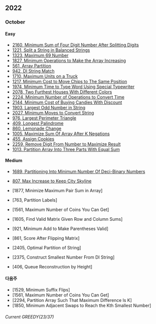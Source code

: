 ## 2022
### October
#### Easy
- [2160, Minimum Sum of Four Digit Number After Splitting Digits](https://sour-othnielia-55f.notion.site/2160-Minimum-Sum-of-Four-Digit-Number-After-Splitting-Digits-216b1faeae4e421fa708eacede882564)  
- [1221, Split a String in Balanced Strings](https://sour-othnielia-55f.notion.site/1221-Split-a-String-in-Balanced-Strings-1ee2b70bacff41cca977c17fe0fe03da)
- [1323, Maximum 69 Number](https://sour-othnielia-55f.notion.site/1323-Maximum-69-Number-20d7c92a8cee46c88a96f001d3a83f8c)
- [1827, Minimum Operations to Make the Array Increasing](https://sour-othnielia-55f.notion.site/1827-Minimum-Operations-to-Make-the-Array-Increasing-963d21e0b4b64c1590164703f6fb865e)
- [561, Array Partition](https://sour-othnielia-55f.notion.site/561-Array-Partition-57c021b018d44d9f902cc3642798b719)
- [942, DI String Match](https://sour-othnielia-55f.notion.site/942-DI-String-Match-255fba6234104a0c95260586afb90281)
- [1710, Maximum Units on a Truck](https://sour-othnielia-55f.notion.site/1710-Maximum-Units-on-a-Truck-8ce64e736f134c9ea8cb82154643d2a8)
- [1217, Minimum Cost to Move Chips to The Same Position](https://sour-othnielia-55f.notion.site/1217-Minimum-Cost-to-Move-Chips-to-The-Same-Position-85485d3a6f074644b0c7fc3004886d5f)
- [1974, Minimum Time to Type Word Using Special Typewriter](https://sour-othnielia-55f.notion.site/1974-Minimum-Time-to-Type-Word-Using-Special-Typewriter-af8b34d4e7eb4b9985fac6ebe9a5f619)
- [2078, Two Furthest Houses With Different Colors](https://sour-othnielia-55f.notion.site/2078-Two-Furthest-Houses-With-Different-Colors-65ba5421ccfe44a9be22486ca1dc6a17)
- [2224, Minimum Number of Operations to Convert Time](https://sour-othnielia-55f.notion.site/2224-Minimum-Number-of-Operations-to-Convert-Time-f95ebe6858b641a996b671396b0ff4a3)
- [2144, Minimum Cost of Buying Candies With Discount](https://sour-othnielia-55f.notion.site/2144-Minimum-Cost-of-Buying-Candies-With-Discount-e42588be652b4a1aade61613b957c97b)
- [1903, Largest Odd Number in String](https://sour-othnielia-55f.notion.site/1903-d182c93e06ea4aeda1f161b807254671)
- [2027, Minimum Moves to Convert String](https://sour-othnielia-55f.notion.site/2027-Minimum-Moves-to-Convert-String-e842da6133294802a67e1e765e256a91)
- [976, Largest Perimeter Triangle](https://sour-othnielia-55f.notion.site/976-Largest-Perimeter-Triangle-8484b169ab4b4bdb9ddfe077ef5e3b0f)
- [409, Longest Palindrome](https://sour-othnielia-55f.notion.site/409-Longest-Palindrome-703882fbe8ae430a9647f98d2e87a7af)
- [860. Lemonade Change](https://sour-othnielia-55f.notion.site/860-Lemonade-Change-178cd031c0d0430dbd2bac2f9bdddd2c)
- [1005, Maximize Sum Of Array After K Negations](https://sour-othnielia-55f.notion.site/1005-Maximize-Sum-Of-Array-After-K-Negations-bf60c092e20a4430b111039ee15e265e) 
- [455, Assign Cookies](https://sour-othnielia-55f.notion.site/455-Assign-Cookies-57aaca4f94c145a1a9a3f1f980c3a111)
- [2259, Remove Digit From Number to Maximize Result](https://sour-othnielia-55f.notion.site/2259-Remove-Digit-From-Number-to-Maximize-Result-ab81f6cf873c4314a51e3181ed1295e1)
- [1013. Partition Array Into Three Parts With Equal Sum](https://sour-othnielia-55f.notion.site/1013-Partition-Array-Into-Three-Parts-With-Equal-Sum-c841194c6fb04572af07855a087b7754)

#### Medium
- [1689,	Partitioning Into Minimum Number Of Deci-Binary Numbers](https://sour-othnielia-55f.notion.site/1689-Partitioning-Into-Minimum-Number-Of-Deci-Binary-Numbers-6a468c19082240b0a9cb316f6275b15d)
- [807, Max Increase to Keep City Skyline](https://sour-othnielia-55f.notion.site/807-Max-Increase-to-Keep-City-Skyline-944f87632da94044943864ce26df5a68)
- [1877, Minimize Maximum Pair Sum in Array]

- [763, Partition Labels]
- [1561, Maximum Number of Coins You Can Get]
- [1605, Find Valid Matrix Given Row and Column Sums]
- [921, Minimum Add to Make Parentheses Valid]
- [861, Score After Flipping Matrix]
- [2405, Optimal Partition of String]
- [2375, Construct Smallest Number From DI String]
- [406, Queue Reconstruction by Height]

#### 다음주
- [1529, Minimum Suffix Flips]
- [1561, Maximum Number of Coins You Can Get]
- [2294, Partition Array Such That Maximum Difference Is K]
- [1850, Minimum Adjacent Swaps to Reach the Kth Smallest Number]

###### Current GREEDY(23/37)  
